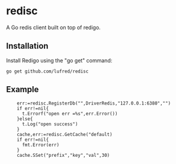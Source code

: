 # redisc
A Go redis client built on top of redigo.

Installation
------------

Install Redigo using the "go get" command:

    go get github.com/lufred/redisc
    
Example
------------
```
    err:=redisc.RegisterDb("",DriverRedis,"127.0.0.1:6380","")
    if err!=nil{
      t.Errorf("open err =%s",err.Error())
    }else{
      t.Log("open success")
    }
    cache,err:=redisc.GetCache("default)
    if err!=nil{
      fmt.Error(err)
    }
    cache.SSet("prefix","key","val",30)
```
   
   


